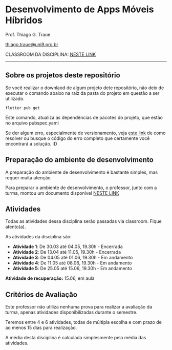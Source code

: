 # Desenvolvimento de Apps Móveis Híbridos

Prof. Thiago G. Traue

thiago.traue@uni9.pro.br

CLASSROOM DA DISCIPLINA: [NESTE LINK](https://classroom.google.com/c/NDY1OTg2MzM1MzU1?cjc=ymtuqf7)

---

## Sobre os projetos deste repositório

Se você realizar o downlaod de algum projeto dete repositório, não deix de executar o comando abaixo na raiz da pasta do projeto em questão a ser utilizado.

```
flutter pub get
```

Este comando, atualiza as dependências de pacotes do projeto, que estão no arquivo pubspec.yaml

Se der algum erro, especialmente de versionamento, veja [este link](https://stackoverflow.com/questions/64471983/pub-get-failed-1-because-note-requires-sdk-version-1-18-0-6-0-pre-2-0-0-ve) de como resolver ou busque o código do erro completo que certamente você encontrará a solução. :D

## Preparação do ambiente de desenvolvimento

A preparação do ambiente de desenvolvimento é bastante simples, mas requer muita atenção

Para preparar o ambiente de desenvolvimento, o professor, junto com a turma, montou um documento disponível [NESTE LINK](https://docs.google.com/document/d/1hiHuZm_bghn95xhtBBpJNTOiINMZrdsZNfVft5JIksQ/edit?usp=sharing)

## Atividades

Todas as atividades dessa disciplina serão passadas via classroom. Fique atento(a).

As atividades da disciplina são:

- **Atividade 1**: De 30.03 até 04.05, 19.30h - Encerrada
- **Atividade 2**: De 13.04 até 11.05, 19.30h - Encerrada
- **Atividade 3**: De 04.05 até 01.06, 19.30h - Em andamento
- **Atividade 4**: De 11.05 até 08.06, 19.30h - Em andamento
- **Atividade 5**: De 25.05 até 15.06, 19.30h - Em andamento

**Atividade de recuperação:** 15.06, em aula

## Critérios de Avaliação

Este professor não utiliza nenhuma prova para realizar a avaliação da turma, apenas atividades disponibilizadas durante o semestre.

Teremos entre 4 e 6 atividades, todas de múltipla escolha e com prazo de ao menos 15 dias para realização.

A média desta disciplina é calculada simplesmente pela média das atividades.
